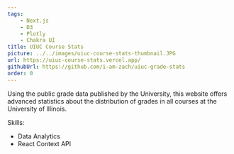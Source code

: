 ```yaml
---
tags:
    - Next.js
    - D3
    - Plotly
    - Chakra UI
title: UIUC Course Stats
picture: ../../images/uiuc-course-stats-thumbnail.JPG
url: https://uiuc-course-stats.vercel.app/
githubUrl: https://github.com/i-am-zach/uiuc-grade-stats
order: 0
---
```

Using the public grade data published by the University, this website offers advanced statistics about the distribution of grades in all courses at the University of Illinois.

Skills:
* Data Analytics
* React Context API